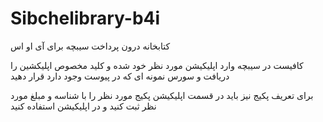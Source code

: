 # Sibchelibrary-b4i
کتابخانه درون پرداخت سیبچه برای آی او اس

کافیست در سیبچه وارد اپلیکیشن مورد نظر خود شده و کلید مخصوص اپلیکشین را دریافت و سورس نمونه ای که
در پیوست وجود دارد قرار دهید

برای تعریف پکیج نیز باید در قسمت اپلیکیشن پکیج مورد نظر را با شناسه و مبلغ
مورد نظر ثبت کنید و در اپلیکیشن استفاده کنید

